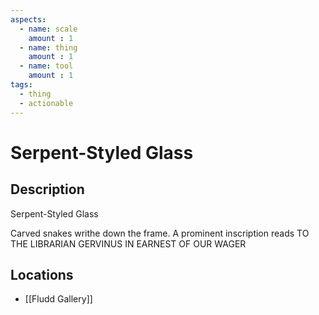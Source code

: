 ```yaml
---
aspects: 
  - name: scale
    amount : 1
  - name: thing
    amount : 1
  - name: tool
    amount : 1
tags:
  - thing
  - actionable
---
```


# Serpent-Styled Glass

## Description
Serpent-Styled Glass

Carved snakes writhe down the frame. A prominent inscription reads TO THE LIBRARIAN GERVINUS IN EARNEST OF OUR WAGER
## Locations
- [[Fludd Gallery]]
